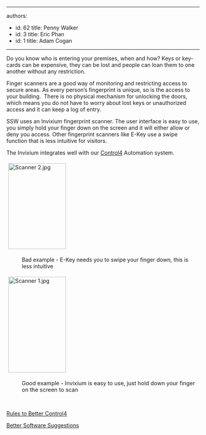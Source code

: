 

---
authors:
  - id: 62
    title: Penny Walker
  - id: 3
    title: Eric Phan
  - id: 1
    title: Adam Cogan
---




<span class='intro'> <p class="ssw15-rteElement-P">​​​​​Do you know who is entering your premises, when and how? Keys or key-cards can be expensive, they can be lost and people can loan them to one another without any restriction.<br></p> </span>

<p class="ssw15-rteElement-P">Finger scanners are a good way of monitoring and restricting access to secure areas. As every person’s fingerprint is unique, so is the access to your building.&#160; There is no physical mechanism for unlocking the doors, which means you do not have to worry about&#160;lost keys or unauthorized access and it can keep a log of entry.<br></p><p class="ssw15-rteElement-P">SSW uses an Invixium fingerprint scanner. The user interface is easy to use, you simply hold your finger down on the screen and it will either allow or deny you access. Other fingerprint scanners like E-Key use a swipe function that is less intuitive&#160;for visitors.&#160;<br></p><p class="ssw15-rteElement-P">The Invixium integrates well with our <a href="/_layouts/15/FIXUPREDIRECT.ASPX?WebId=3dfc0e07-e23a-4cbb-aac2-e778b71166a2&amp;TermSetId=07da3ddf-0924-4cd2-a6d4-a4809ae20160&amp;TermId=df39aed2-e878-45dd-9e6c-d1cba7b341bc">Control4</a>&#160;Automation system.<br></p><dl class="ssw15-rteElement-ImageArea"> <img alt="Scanner 2.jpg" src="/SiteAssets/do-you-use-a-finger-scanner-to-monitor-access-to-secure-areas/Scanner%202.jpg" style="margin&#58;5px;width&#58;150px;height&#58;224px;" /></dl><dd class="ssw15-rteElement-FigureBad">Bad example - E-Key needs you to swipe your finger down, this is less intuitive<br></dd><dl class="ssw15-rteElement-ImageArea"><img alt="Scanner 1.jpg" src="/SiteAssets/do-you-use-a-finger-scanner-to-monitor-access-to-secure-areas/Scanner%201.jpg" style="margin&#58;5px;width&#58;150px;height&#58;250px;" /></dl><dd class="ssw15-rteElement-FigureGood">G<span style="font-size&#58;0.9rem;">ood example - Invixium  is easy to use, just hold down your finger on the screen to scan </span></dd><p class="ssw15-rteElement-P">​​​</p><p class="ssw15-rteElement-P"><a href="/_layouts/15/FIXUPREDIRECT.ASPX?WebId=3dfc0e07-e23a-4cbb-aac2-e778b71166a2&amp;TermSetId=07da3ddf-0924-4cd2-a6d4-a4809ae20160&amp;TermId=df39aed2-e878-45dd-9e6c-d1cba7b341bc">Rules to Better Control4​</a><br></p><p class="ssw15-rteElement-P"><a href="https&#58;//bettersoftwaresuggestions.com/category/control4/">Better Software Suggestions​</a><br></p>


